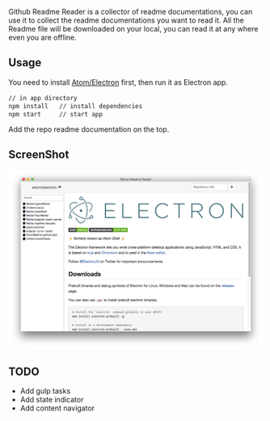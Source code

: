 Github Readme Reader is a collector of readme documentations, you can use it to collect the readme documentations you want to read it.
All the Readme file will be downloaded on your local, you can read it at any where even you are offline.

## Usage

You need to install [Atom/Electron](https://github.com/atom/electron) first, then run it as Electron app.

```
// in app directory
npm install   // install dependencies
npm start     // start app
```

Add the repo readme documentation on the top.

## ScreenShot
![img](./doc/screenshot.png)


## TODO
- Add gulp tasks
- Add state indicator
- Add content navigator 

